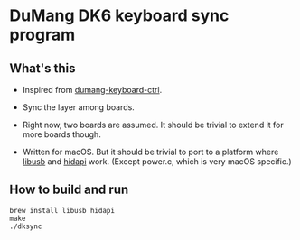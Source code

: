 # DuMang DK6 keyboard sync program

## What's this

* Inspired from
  [dumang-keyboard-ctrl](https://github.com/mayanez/dumang-keyboard-ctrl).

* Sync the layer among boards.

* Right now, two boards are assumed.
  It should be trivial to extend it for more boards though.

* Written for macOS.
  But it should be trivial to port to a platform where
  [libusb](https://github.com/libusb/libusb) and
  [hidapi](https://github.com/libusb/hidapi) work.
  (Except power.c, which is very macOS specific.)

## How to build and run

```
brew install libusb hidapi
make
./dksync
```
